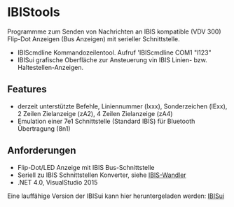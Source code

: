 # IBIStools

Programmme zum Senden von Nachrichten an IBIS kompatible (VDV 300) Flip-Dot Anzeigen (Bus Anzeigen) mit serieller Schnittstelle.

* IBIScmdline Kommandozeilentool. Aufruf 'IBIScmdline COM1 "l123"
* IBISui grafische Oberfläche zur Ansteuerung vin IBIS Linien- bzw. Haltestellen-Anzeigen.

## Features

* derzeit unterstützte Befehle, Liniennummer (lxxx),  Sonderzeichen (lExx), 2 Zeilen Zielanzeige (zA2), 4 Zeilen Zielanzeige (zA4) 
* Emulation einer 7e1 Schnittstelle (Standard IBIS) für Bluetooth Übertragung (8n1)

## Anforderungen

* Flip-Dot/LED Anzeige mit IBIS Bus-Schnittstelle
* Seriell zu IBIS Schnittstellen Konverter, siehe [IBIS-Wandler](https://github.com/robotfreak/IBIScmdline/tree/master/IBIS-Wandler)
* .NET 4.0, VisualStudio 2015

Eine lauffähige Version der IBISui kann hier heruntergeladen werden:
[IBISui](http://www.robotfreak.de/IBISui/publish.htm)
